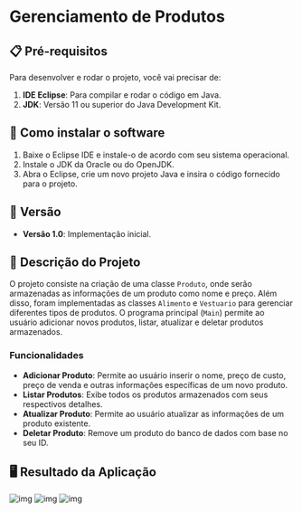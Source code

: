 # Gerenciamento de Produtos

## 📋 Pré-requisitos

Para desenvolver e rodar o projeto, você vai precisar de:

1. **IDE Eclipse**: Para compilar e rodar o código em Java.
2. **JDK**: Versão 11 ou superior do Java Development Kit.

## 🔧 Como instalar o software

1. Baixe o Eclipse IDE e instale-o de acordo com seu sistema operacional.
2. Instale o JDK da Oracle ou do OpenJDK.
3. Abra o Eclipse, crie um novo projeto Java e insira o código fornecido para o projeto.

## 📌 Versão

- **Versão 1.0**: Implementação inicial.

## 📖 Descrição do Projeto

O projeto consiste na criação de uma classe `Produto`, onde serão armazenadas as informações de um produto como nome e preço. Além disso, foram implementadas as classes `Alimento` e `Vestuario` para gerenciar diferentes tipos de produtos. O programa principal (`Main`) permite ao usuário adicionar novos produtos, listar, atualizar e deletar produtos armazenados.

### Funcionalidades

- **Adicionar Produto**: Permite ao usuário inserir o nome, preço de custo, preço de venda e outras informações específicas de um novo produto.
- **Listar Produtos**: Exibe todos os produtos armazenados com seus respectivos detalhes.
- **Atualizar Produto**: Permite ao usuário atualizar as informações de um produto existente.
- **Deletar Produto**: Remove um produto do banco de dados com base no seu ID.

## 🖥️ Resultado da Aplicação

![img](https://github.com/LcasQueirxz/ABSTRATA_PRODUTO/blob/main/img/Captura%20de%20Tela%202024-12-01%20%C3%A0s%2013.38.01.png)
![img](https://github.com/LcasQueirxz/ABSTRATA_PRODUTO/blob/main/img/Captura%20de%20Tela%202024-12-01%20%C3%A0s%2013.38.25.png)
![img](https://github.com/LcasQueirxz/ABSTRATA_PRODUTO/blob/main/img/Captura%20de%20Tela%202024-12-01%20%C3%A0s%2013.38.33.png)
